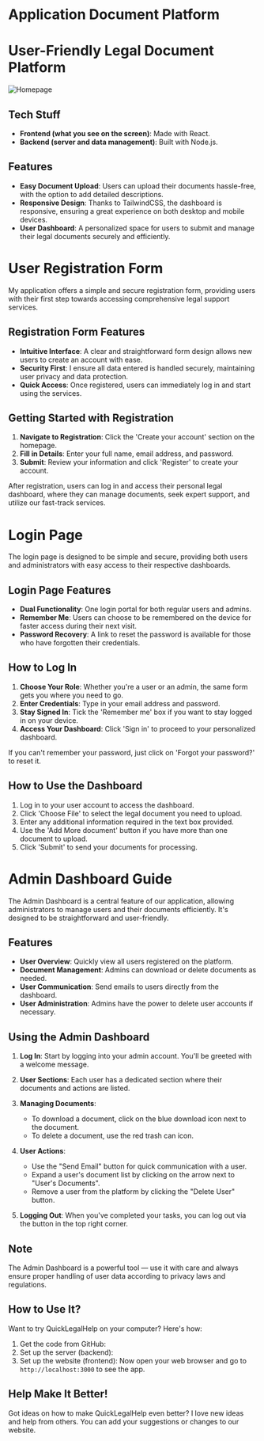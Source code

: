 # Application Document Platform

# User-Friendly Legal Document Platform
![Homepage](https://github.com/ratheesh123/Application-for-documents/assets/30384619/5df7a6f7-49b1-47e3-a6f3-6c587c65c2f5)

## Tech Stuff

- **Frontend (what you see on the screen)**: Made with React.
- **Backend (server and data management)**: Built with Node.js.

## Features

- **Easy Document Upload**: Users can upload their documents hassle-free, with the option to add detailed descriptions.
- **Responsive Design**: Thanks to TailwindCSS, the dashboard is responsive, ensuring a great experience on both desktop and mobile devices.
- **User Dashboard**: A personalized space for users to submit and manage their legal documents securely and efficiently.


# User Registration Form

My application offers a simple and secure registration form, providing users with their first step towards accessing comprehensive legal support services.

## Registration Form Features

- **Intuitive Interface**: A clear and straightforward form design allows new users to create an account with ease.
- **Security First**: I ensure all data entered is handled securely, maintaining user privacy and data protection.
- **Quick Access**: Once registered, users can immediately log in and start using the services.

## Getting Started with Registration

1. **Navigate to Registration**: Click the 'Create your account' section on the homepage.
2. **Fill in Details**: Enter your full name, email address, and password.
3. **Submit**: Review your information and click 'Register' to create your account.

After registration, users can log in and access their personal legal dashboard, where they can manage documents, seek expert support, and utilize our fast-track services.



# Login Page

The login page is designed to be simple and secure, providing both users and administrators with easy access to their respective dashboards.

## Login Page Features

- **Dual Functionality**: One login portal for both regular users and admins.
- **Remember Me**: Users can choose to be remembered on the device for faster access during their next visit.
- **Password Recovery**: A link to reset the password is available for those who have forgotten their credentials.

## How to Log In

1. **Choose Your Role**: Whether you're a user or an admin, the same form gets you where you need to go.
2. **Enter Credentials**: Type in your email address and password.
3. **Stay Signed In**: Tick the 'Remember me' box if you want to stay logged in on your device.
4. **Access Your Dashboard**: Click 'Sign in' to proceed to your personalized dashboard.

If you can't remember your password, just click on 'Forgot your password?' to reset it.


## How to Use the Dashboard

1. Log in to your user account to access the dashboard.
2. Click 'Choose File' to select the legal document you need to upload.
3. Enter any additional information required in the text box provided.
4. Use the 'Add More document' button if you have more than one document to upload.
5. Click 'Submit' to send your documents for processing.


# Admin Dashboard Guide

The Admin Dashboard is a central feature of our application, allowing administrators to manage users and their documents efficiently. It's designed to be straightforward and user-friendly.

## Features

- **User Overview**: Quickly view all users registered on the platform.
- **Document Management**: Admins can download or delete documents as needed.
- **User Communication**: Send emails to users directly from the dashboard.
- **User Administration**: Admins have the power to delete user accounts if necessary.

## Using the Admin Dashboard

1. **Log In**: Start by logging into your admin account. You'll be greeted with a welcome message.

2. **User Sections**: Each user has a dedicated section where their documents and actions are listed.

3. **Managing Documents**:
   - To download a document, click on the blue download icon next to the document.
   - To delete a document, use the red trash can icon.

4. **User Actions**:
   - Use the "Send Email" button for quick communication with a user.
   - Expand a user's document list by clicking on the arrow next to "User's Documents".
   - Remove a user from the platform by clicking the "Delete User" button.

5. **Logging Out**: When you've completed your tasks, you can log out via the button in the top right corner.

## Note
The Admin Dashboard is a powerful tool — use it with care and always ensure proper handling of user data according to privacy laws and regulations.


## How to Use It?

Want to try QuickLegalHelp on your computer? Here's how:

1. Get the code from GitHub:
2. Set up the server (backend):
3. Set up the website (frontend):
Now open your web browser and go to `http://localhost:3000` to see the app.

## Help Make It Better!

Got ideas on how to make QuickLegalHelp even better? I love new ideas and help from others. You can add your suggestions or changes to our website.

